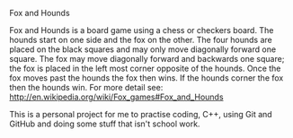 Fox and Hounds

Fox and Hounds is a board game using a chess or checkers board. 
The hounds start on one side and the fox on the other. The four hounds are
placed on the black squares and may only move diagonally forward one square.
The fox may move diagonally forward and backwards one square; the fox 
is placed in the left most corner opposite of the hounds. Once the fox moves
past the hounds the fox then wins. If the hounds corner the fox then the hounds
win. For more detail see: http://en.wikipedia.org/wiki/Fox_games#Fox_and_Hounds

This is a personal project for me to practise coding, C++, using Git and GitHub and doing some stuff that isn't school work.